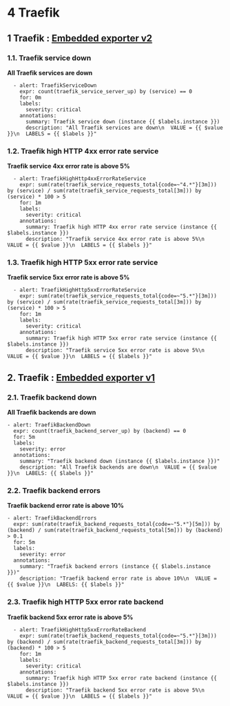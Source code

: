 # 4 Traefik


## **1 Traefik : [Embedded exporter v2](https://docs.traefik.io/observability/metrics/prometheus/)**

### **1.1. Traefik service down**

**All Traefik services are down**

```
  - alert: TraefikServiceDown
    expr: count(traefik_service_server_up) by (service) == 0
    for: 0m
    labels:
      severity: critical
    annotations:
      summary: Traefik service down (instance {{ $labels.instance }})
      description: "All Traefik services are down\n  VALUE = {{ $value }}\n  LABELS = {{ $labels }}"
```


### **1.2. Traefik high HTTP 4xx error rate service**

**Traefik service 4xx error rate is above 5%**

```
  - alert: TraefikHighHttp4xxErrorRateService
    expr: sum(rate(traefik_service_requests_total{code=~"4.*"}[3m])) by (service) / sum(rate(traefik_service_requests_total[3m])) by (service) * 100 > 5
    for: 1m
    labels:
      severity: critical
    annotations:
      summary: Traefik high HTTP 4xx error rate service (instance {{ $labels.instance }})
      description: "Traefik service 4xx error rate is above 5%\n  VALUE = {{ $value }}\n  LABELS = {{ $labels }}"
```

### **1.3. Traefik high HTTP 5xx error rate service**

**Traefik service 5xx error rate is above 5%**

```
  - alert: TraefikHighHttp5xxErrorRateService
    expr: sum(rate(traefik_service_requests_total{code=~"5.*"}[3m])) by (service) / sum(rate(traefik_service_requests_total[3m])) by (service) * 100 > 5
    for: 1m
    labels:
      severity: critical
    annotations:
      summary: Traefik high HTTP 5xx error rate service (instance {{ $labels.instance }})
      description: "Traefik service 5xx error rate is above 5%\n  VALUE = {{ $value }}\n  LABELS = {{ $labels }}"
```


## **2. Traefik : [Embedded exporter v1](https://docs.traefik.io/observability/metrics/prometheus/)**

### **2.1. Traefik backend down**
 
**All Traefik backends are down**

```
- alert: TraefikBackendDown
  expr: count(traefik_backend_server_up) by (backend) == 0
  for: 5m
  labels:
    severity: error
  annotations:
    summary: "Traefik backend down (instance {{ $labels.instance }})"
    description: "All Traefik backends are down\n  VALUE = {{ $value }}\n  LABELS: {{ $labels }}"
```

### **2.2. Traefik backend errors**

**Traefik backend error rate is above 10%**

```
- alert: TraefikBackendErrors
  expr: sum(rate(traefik_backend_requests_total{code=~"5.*"}[5m])) by (backend) / sum(rate(traefik_backend_requests_total[5m])) by (backend) > 0.1
  for: 5m
  labels:
    severity: error
  annotations:
    summary: "Traefik backend errors (instance {{ $labels.instance }})"
    description: "Traefik backend error rate is above 10%\n  VALUE = {{ $value }}\n  LABELS: {{ $labels }}"
```

### **2.3. Traefik high HTTP 5xx error rate backend**

**Traefik backend 5xx error rate is above 5%**

```
  - alert: TraefikHighHttp5xxErrorRateBackend
    expr: sum(rate(traefik_backend_requests_total{code=~"5.*"}[3m])) by (backend) / sum(rate(traefik_backend_requests_total[3m])) by (backend) * 100 > 5
    for: 1m
    labels:
      severity: critical
    annotations:
      summary: Traefik high HTTP 5xx error rate backend (instance {{ $labels.instance }})
      description: "Traefik backend 5xx error rate is above 5%\n  VALUE = {{ $value }}\n  LABELS = {{ $labels }}"
```